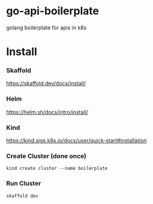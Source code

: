 # go-api-boilerplate

golang boilerplate for apis in k8s

# Install

### Skaffold

https://skaffold.dev/docs/install/

### Helm

https://helm.sh/docs/intro/install/

### Kind

https://kind.sigs.k8s.io/docs/user/quick-start#installation

### Create Cluster (done once)

`kind create cluster --name boilerplate`

### Run Cluster

`skaffold dev`

